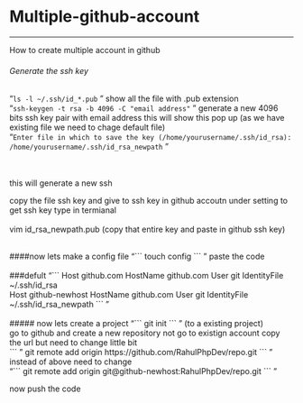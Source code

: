 # Multiple-github-account
***
How to create multiple account in github


###### Generate the ssh key
 “``` ls -l ~/.ssh/id_*.pub ``` ” show all the file with .pub extension
 <br />
 “``` ssh-keygen -t rsa -b 4096 -C "email address" ``` ” generate a new 4096 bits ssh key pair with email address
this will show this pop up (as we have existing file we need to chage default file)
<br />
“``` Enter file in which to save the key (/home/yourusername/.ssh/id_rsa): /home/yourusername/.ssh/id_rsa_newpath ``` ”

<br />
<br />
this will generate a new ssh

copy the file ssh key and give to ssh key in github accoutn under setting 
to get ssh key type in termianal
<br />
<br />
vim id_rsa_newpath.pub
(copy that entire key and paste in github ssh key)

<br />
####now lets make a config file
“``` touch config ``` ” 
paste the code
<br />
<br />
###defult
“``` Host github.com
      HostName github.com
      User git
      IdentityFile ~/.ssh/id_rsa
  <br />
Host github-newhost
  HostName github.com
  User git
  IdentityFile ~/.ssh/id_rsa_newpath ``` ” 
<br /><br />
##### now lets create a project
“``` git init ``` ”  (to a existing project)
<br />
go to github and create a new repository
not go to existign account
copy the url but need to change little bit
<br />
 ``` ”  git remote add origin https://github.com/RahulPhpDev/repo.git ``` ” 
 <br />
instead of above need to change
<br />
“``` git remote add origin git@github-newhost:RahulPhpDev/repo.git ``` ” 


now push the code





